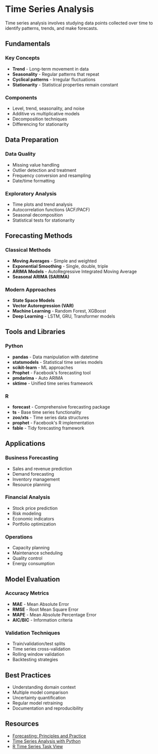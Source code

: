 # Time Series Analysis

Time series analysis involves studying data points collected over time to identify patterns, trends, and make forecasts.

## Fundamentals

### Key Concepts
- **Trend** - Long-term movement in data
- **Seasonality** - Regular patterns that repeat
- **Cyclical patterns** - Irregular fluctuations
- **Stationarity** - Statistical properties remain constant

### Components
- Level, trend, seasonality, and noise
- Additive vs multiplicative models
- Decomposition techniques
- Differencing for stationarity

## Data Preparation

### Data Quality
- Missing value handling
- Outlier detection and treatment
- Frequency conversion and resampling
- Date/time formatting

### Exploratory Analysis
- Time plots and trend analysis
- Autocorrelation functions (ACF/PACF)
- Seasonal decomposition
- Statistical tests for stationarity

## Forecasting Methods

### Classical Methods
- **Moving Averages** - Simple and weighted
- **Exponential Smoothing** - Single, double, triple
- **ARIMA Models** - AutoRegressive Integrated Moving Average
- **Seasonal ARIMA (SARIMA)**

### Modern Approaches
- **State Space Models**
- **Vector Autoregression (VAR)**
- **Machine Learning** - Random Forest, XGBoost
- **Deep Learning** - LSTM, GRU, Transformer models

## Tools and Libraries

### Python
- **pandas** - Data manipulation with datetime
- **statsmodels** - Statistical time series models
- **scikit-learn** - ML approaches
- **Prophet** - Facebook's forecasting tool
- **pmdarima** - Auto ARIMA
- **sktime** - Unified time series framework

### R
- **forecast** - Comprehensive forecasting package
- **ts** - Base time series functionality
- **zoo/xts** - Time series data structures
- **prophet** - Facebook's R implementation
- **fable** - Tidy forecasting framework

## Applications

### Business Forecasting
- Sales and revenue prediction
- Demand forecasting
- Inventory management
- Resource planning

### Financial Analysis
- Stock price prediction
- Risk modeling
- Economic indicators
- Portfolio optimization

### Operations
- Capacity planning
- Maintenance scheduling
- Quality control
- Energy consumption

## Model Evaluation

### Accuracy Metrics
- **MAE** - Mean Absolute Error
- **RMSE** - Root Mean Square Error
- **MAPE** - Mean Absolute Percentage Error
- **AIC/BIC** - Information criteria

### Validation Techniques
- Train/validation/test splits
- Time series cross-validation
- Rolling window validation
- Backtesting strategies

## Best Practices

- Understanding domain context
- Multiple model comparison
- Uncertainty quantification
- Regular model retraining
- Documentation and reproducibility

## Resources

- [Forecasting: Principles and Practice](https://otexts.com/fpp3/)
- [Time Series Analysis with Python](https://www.manning.com/books/time-series-forecasting-in-python-book)
- [R Time Series Task View](https://cran.r-project.org/web/views/TimeSeries.html)